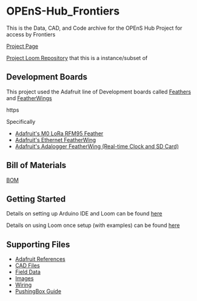 # OPEnS-Hub_Frontiers
This is the Data, CAD, and Code archive for the OPEnS Hub Project for access by Frontiers

[Project Page](http://www.open-sensing.org/lora-hub)

[Project Loom Repository](https://github.com/OPEnSLab-OSU/InternetOfAg) that this is a instance/subset of 

## Development Boards


This project used the Adafruit line of Development boards called [Feathers](https://www.adafruit.com/feather?gclid=EAIaIQobChMIz5DNofCb4AIVWB6tBh2Vhga1EAAYASAAEgLMxPD_BwE) and [FeatherWings](https://www.adafruit.com/category/814)

https

Specifically 
* [Adafruit's M0 LoRa RFM95 Feather](https://www.adafruit.com/product/3178) 
* [Adafruit's Ethernet FeatherWing ](https://www.adafruit.com/product/3201) 
* [Adafruit's Adalogger FeatherWing (Real-time Clock and SD Card)](https://www.adafruit.com/product/2922) 



## Bill of Materials
[BOM](https://github.com/OPEnSLab-OSU/OPEnS-Hub_Frontiers/tree/master/Adafruit%20Reference)


## Getting Started

Details on setting up Arduino IDE and Loom can be found [here](https://github.com/OPEnSLab-OSU/OPEnS-Hub_Frontiers/tree/master/Arduino_and_Loom_Setup)

Details on using Loom once setup (with examples) can be found [here](https://github.com/OPEnSLab-OSU/InternetOfAg/blob/master/ReadMe_Using_Loom.md)

## Supporting Files

- [Adafruit References](https://github.com/OPEnSLab-OSU/OPEnS-Hub_Frontiers/tree/master/Adafruit%20Reference)
- [CAD Files](https://github.com/OPEnSLab-OSU/OPEnS-Hub_Frontiers/tree/master/CAD)
- [Field Data](https://github.com/OPEnSLab-OSU/OPEnS-Hub_Frontiers/tree/master/Field%20Data)
- [Images](https://github.com/OPEnSLab-OSU/OPEnS-Hub_Frontiers/tree/master/Images)
- [Wiring](https://github.com/OPEnSLab-OSU/OPEnS-Hub_Frontiers/tree/master/Wiring)
- [PushingBox Guide](https://github.com/OPEnSLab-OSU/OPEnS-Hub_Frontiers/tree/master/PushingBox)

